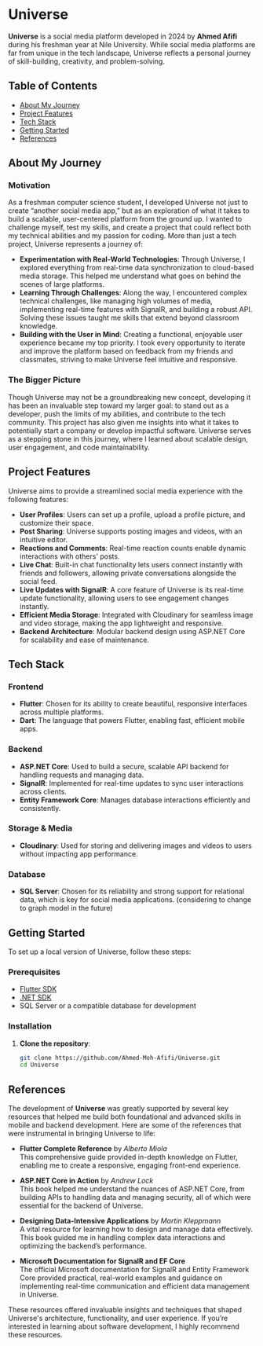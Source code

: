 # Universe

**Universe** is a social media platform developed in 2024 by **Ahmed Afifi** during his freshman year at Nile University. While social media platforms are far from unique in the tech landscape, Universe reflects a personal journey of skill-building, creativity, and problem-solving.

## Table of Contents

- [About My Journey](#about-my-journey)
- [Project Features](#project-features)
- [Tech Stack](#tech-stack)
- [Getting Started](#getting-started)
- [References](#references)

## About My Journey

### Motivation

As a freshman computer science student, I developed Universe not just to create “another social media app,” but as an exploration of what it takes to build a scalable, user-centered platform from the ground up. I wanted to challenge myself, test my skills, and create a project that could reflect both my technical abilities and my passion for coding. More than just a tech project, Universe represents a journey of:

- **Experimentation with Real-World Technologies**: Through Universe, I explored everything from real-time data synchronization to cloud-based media storage. This helped me understand what goes on behind the scenes of large platforms.
- **Learning Through Challenges**: Along the way, I encountered complex technical challenges, like managing high volumes of media, implementing real-time features with SignalR, and building a robust API. Solving these issues taught me skills that extend beyond classroom knowledge.
- **Building with the User in Mind**: Creating a functional, enjoyable user experience became my top priority. I took every opportunity to iterate and improve the platform based on feedback from my friends and classmates, striving to make Universe feel intuitive and responsive.

### The Bigger Picture

Though Universe may not be a groundbreaking new concept, developing it has been an invaluable step toward my larger goal: to stand out as a developer, push the limits of my abilities, and contribute to the tech community. This project has also given me insights into what it takes to potentially start a company or develop impactful software. Universe serves as a stepping stone in this journey, where I learned about scalable design, user engagement, and code maintainability.

## Project Features

Universe aims to provide a streamlined social media experience with the following features:

- **User Profiles**: Users can set up a profile, upload a profile picture, and customize their space.
- **Post Sharing**: Universe supports posting images and videos, with an intuitive editor.
- **Reactions and Comments**: Real-time reaction counts enable dynamic interactions with others' posts.
- **Live Chat**: Built-in chat functionality lets users connect instantly with friends and followers, allowing private conversations alongside the social feed.
- **Live Updates with SignalR**: A core feature of Universe is its real-time update functionality, allowing users to see engagement changes instantly.
- **Efficient Media Storage**: Integrated with Cloudinary for seamless image and video storage, making the app lightweight and responsive.
- **Backend Architecture**: Modular backend design using ASP.NET Core for scalability and ease of maintenance.

## Tech Stack

### Frontend

- **Flutter**: Chosen for its ability to create beautiful, responsive interfaces across multiple platforms.
- **Dart**: The language that powers Flutter, enabling fast, efficient mobile apps.

### Backend

- **ASP.NET Core**: Used to build a secure, scalable API backend for handling requests and managing data.
- **SignalR**: Implemented for real-time updates to sync user interactions across clients.
- **Entity Framework Core**: Manages database interactions efficiently and consistently.

### Storage & Media

- **Cloudinary**: Used for storing and delivering images and videos to users without impacting app performance.

### Database

- **SQL Server**: Chosen for its reliability and strong support for relational data, which is key for social media applications. (considering to change to graph model in the future)

## Getting Started

To set up a local version of Universe, follow these steps:

### Prerequisites

- [Flutter SDK](https://flutter.dev/docs/get-started/install)
- [.NET SDK](https://dotnet.microsoft.com/download/dotnet)
- SQL Server or a compatible database for development

### Installation

1. **Clone the repository**:
   ```bash
   git clone https://github.com/Ahmed-Moh-Afifi/Universe.git
   cd Universe
   ```

## References

The development of **Universe** was greatly supported by several key resources that helped me build both foundational and advanced skills in mobile and backend development. Here are some of the references that were instrumental in bringing Universe to life:

- **Flutter Complete Reference** by _Alberto Miola_  
  This comprehensive guide provided in-depth knowledge on Flutter, enabling me to create a responsive, engaging front-end experience.

- **ASP.NET Core in Action** by _Andrew Lock_  
  This book helped me understand the nuances of ASP.NET Core, from building APIs to handling data and managing security, all of which were essential for the backend of Universe.

- **Designing Data-Intensive Applications** by _Martin Kleppmann_  
  A vital resource for learning how to design and manage data effectively. This book guided me in handling complex data interactions and optimizing the backend’s performance.

- **Microsoft Documentation for SignalR and EF Core**  
  The official Microsoft documentation for SignalR and Entity Framework Core provided practical, real-world examples and guidance on implementing real-time communication and efficient data management in Universe.

These resources offered invaluable insights and techniques that shaped Universe's architecture, functionality, and user experience. If you’re interested in learning about software development, I highly recommend these resources.
